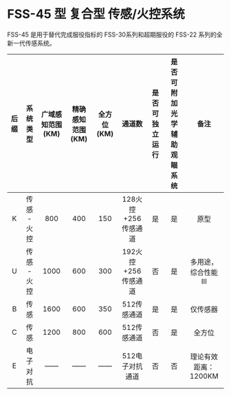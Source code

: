 # FSS-45 型 复合型 传感/火控系统

FSS-45 是用于替代完成服役指标的 FSS-30系列和超期服役的 FSS-22 系列的全新一代传感系统。  

| 后缀 | 系统类型 | 广域感知范围(KM) | 精确感知范围(KM) | 全方位(KM) | 通道数 | 是否可独立运行 | 是否可附加光学辅助观瞄系统 | 备注 |
| :--: | :------: | :--------------: | :--------: | :-------: | :-------: | :-------: | :-------: | :--: |
| K | 传感 - 火控 |       800        |       400        |    150    | 128火控+256传感通道 | 是 | 是 | 原型 |
| U | 传感 - 火控 | 1000 | 600 | 300 | 192火控+256传感通道 | 否 | 是 | 多用途，综合性能 III |
| B | 传感 | 1600 | 600 | 350 | 512传感通道 | 是 | 是 | 仅传感器 |
| C | 传感 | 1200 | 800 | 600 | 512传感通道 | 否 | 是 | 全方位 |
| E | 电子对抗 | —— | —— | —— | 512电子对抗通道 | 否 | 否 | 理论有效距离：1200KM |


